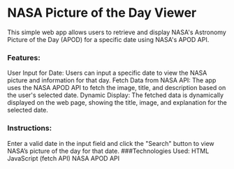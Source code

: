 # NASA Picture of the Day Viewer
This simple web app allows users to retrieve and display NASA's Astronomy Picture of the Day (APOD) for a specific date using NASA's APOD API.

### Features:
User Input for Date: Users can input a specific date to view the NASA picture and information for that day.
Fetch Data from NASA API: The app uses the NASA APOD API to fetch the image, title, and description based on the user's selected date.
Dynamic Display: The fetched data is dynamically displayed on the web page, showing the title, image, and explanation for the selected date.
### Instructions:
Enter a valid date in the input field and click the "Search" button to view NASA’s picture of the day for that date.
###Technologies Used:
HTML
JavaScript (fetch API)
NASA APOD API
